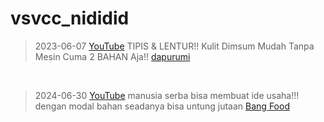 # vsvcc_nididid
> 2023-06-07 [YouTube](https://youtu.be/HUE2XDNMbLw) TIPIS & LENTUR!! Kulit Dimsum Mudah Tanpa Mesin Cuma 2 BAHAN Aja!! [dapurumi](https://m.youtube.com/@dapurumi)
<br>

> 2024-06-30 [YouTube](https://youtu.be/Cr5nPObTBJ0) manusia serba bisa membuat ide usaha!!! dengan modal bahan seadanya bisa untung jutaan [Bang Food](https://m.youtube.com/@bangfood)
<br>

